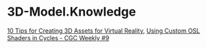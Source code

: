 # 3D-Model.Knowledge
[10 Tips for Creating 3D Assets for Virtual Reality](https://youtu.be/Djx5WltmTUU), [Using Custom OSL Shaders in Cycles - CGC Weekly #9](https://youtu.be/RvjQEUwKScM)
